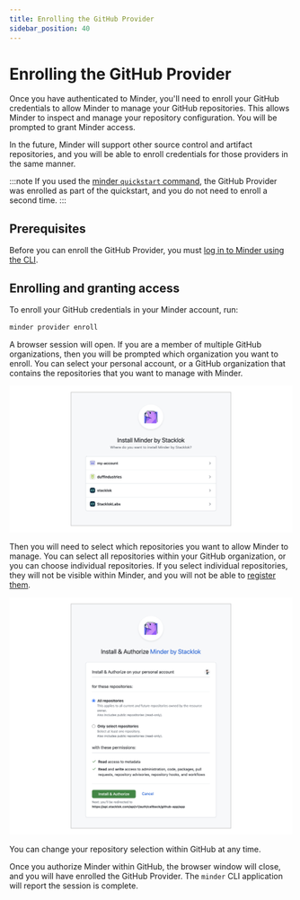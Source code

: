 ```yaml
---
title: Enrolling the GitHub Provider
sidebar_position: 40
---
```


# Enrolling the GitHub Provider

Once you have authenticated to Minder, you'll need to enroll your GitHub credentials to allow Minder to manage your GitHub repositories. This allows Minder to inspect and manage your repository configuration. You will be prompted to grant Minder access.

In the future, Minder will support other source control and artifact repositories, and you will be able to enroll credentials for those providers in the same manner.

:::note
If you used the [minder `quickstart` command](quickstart), the GitHub Provider was enrolled as part of the quickstart, and you do not need to enroll a second time.
:::

## Prerequisites

Before you can enroll the GitHub Provider, you must [log in to Minder using the CLI](login).

## Enrolling and granting access

To enroll your GitHub credentials in your Minder account, run:

```bash
minder provider enroll
```

A browser session will open. If you are a member of multiple GitHub organizations, then you will be prompted which organization you want to enroll. You can select your personal account, or a GitHub organization that contains the repositories that you want to manage with Minder.

![Selecting a GitHub organization](images/select-github-organization.png)

Then you will need to select which repositories you want to allow Minder to manage. You can select all repositories within your GitHub organization, or you can choose individual repositories. If you select individual repositories, they will not be visible within Minder, and you will not be able to [register them](register_repos).

![Selecting GitHub repositories](images/select-repositories.png)

You can change your repository selection within GitHub at any time.

Once you authorize Minder within GitHub, the browser window will close, and you will have enrolled the GitHub Provider. The `minder` CLI application will report the session is complete.
